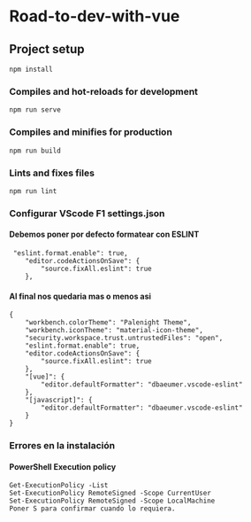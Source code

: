 # Road-to-dev-with-vue

## Project setup
```
npm install
```

### Compiles and hot-reloads for development
```
npm run serve
```

### Compiles and minifies for production
```
npm run build
```

### Lints and fixes files
```
npm run lint
```
### Configurar VScode F1 settings.json
#### Debemos poner por defecto formatear con ESLINT
```
 "eslint.format.enable": true,
    "editor.codeActionsOnSave": {
        "source.fixAll.eslint": true
    },
```
#### Al final nos quedaria mas o menos asi
```
{
    "workbench.colorTheme": "Palenight Theme",
    "workbench.iconTheme": "material-icon-theme",
    "security.workspace.trust.untrustedFiles": "open",
    "eslint.format.enable": true,
    "editor.codeActionsOnSave": {
        "source.fixAll.eslint": true
    },
    "[vue]": {
        "editor.defaultFormatter": "dbaeumer.vscode-eslint"
    },
    "[javascript]": {
        "editor.defaultFormatter": "dbaeumer.vscode-eslint"
    }
}
```

### Errores en la instalación
#### PowerShell Execution policy
```
Get-ExecutionPolicy -List
Set-ExecutionPolicy RemoteSigned -Scope CurrentUser
Set-ExecutionPolicy RemoteSigned -Scope LocalMachine
Poner S para confirmar cuando lo requiera.
```
